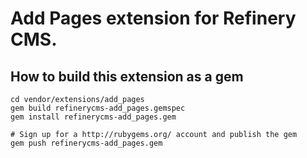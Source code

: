 # Add Pages extension for Refinery CMS.

## How to build this extension as a gem

    cd vendor/extensions/add_pages
    gem build refinerycms-add_pages.gemspec
    gem install refinerycms-add_pages.gem

    # Sign up for a http://rubygems.org/ account and publish the gem
    gem push refinerycms-add_pages.gem